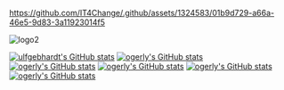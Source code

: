 

https://github.com/IT4Change/.github/assets/1324583/01b9d729-a66a-46e5-9d83-3a11923014f5



![logo2](https://github.com/IT4Change/.github/assets/1324583/b6901582-1ecb-477e-96af-c6ada30619e6)

[![ulfgebhardt's GitHub stats](https://github-readme-stats.vercel.app/api?username=ulfgebhardt)](https://github.com/ulfgebhardt)
[![ogerly's GitHub stats](https://github-readme-stats.vercel.app/api?username=mahula)](https://github.com/mahula)
[![ogerly's GitHub stats](https://github-readme-stats.vercel.app/api?username=Mogge)](https://github.com/Mogge)
[![ogerly's GitHub stats](https://github-readme-stats.vercel.app/api?username=Tirokk)](https://github.com/Tirokk)
[![ogerly's GitHub stats](https://github-readme-stats.vercel.app/api?username=Elweyn)](https://github.com/Elweyn)
[![ogerly's GitHub stats](https://github-readme-stats.vercel.app/api?username=ogerly)](https://github.com/ogerly)
